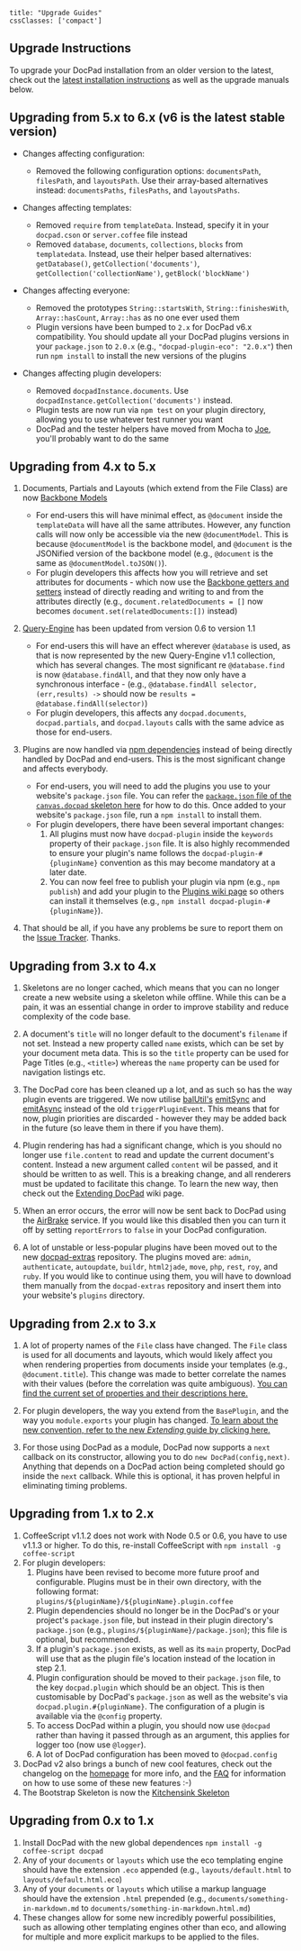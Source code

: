 ```
title: "Upgrade Guides"
cssClasses: ['compact']
```


## Upgrade Instructions

To upgrade your DocPad installation from an older version to the latest, check out the [latest installation instructions](/docs/install) as well as the upgrade manuals below.


## Upgrading from 5.x to 6.x (v6 is the latest stable version)

- Changes affecting configuration:
	- Removed the following configuration options: `documentsPath`, `filesPath`, and `layoutsPath`. Use their array-based alternatives instead: `documentsPaths`, `filesPaths`, and `layoutsPaths`.

- Changes affecting templates:
	- Removed `require` from `templateData`. Instead, specify it in your `docpad.cson` or `server.coffee` file instead
	- Removed `database`, `documents`, `collections`, `blocks` from `templatedata`. Instead, use their helper based alternatives: `getDatabase()`, `getCollection('documents')`, `getCollection('collectionName')`, `getBlock('blockName')`

- Changes affecting everyone:
	- Removed the prototypes `String::startsWith`, `String::finishesWith`, `Array::hasCount`, `Array::has` as no one ever used them
	- Plugin versions have been bumped to `2.x` for DocPad v6.x compatibility. You should update all your DocPad plugins versions in your `package.json` to `2.0.x` (e.g., `"docpad-plugin-eco": "2.0.x"`) then run `npm install` to install the new versions of the plugins

- Changes affecting plugin developers:
	- Removed `docpadInstance.documents`. Use `docpadInstance.getCollection('documents')` instead.
	- Plugin tests are now run via `npm test` on your plugin directory, allowing you to use whatever test runner you want
	- DocPad and the tester helpers have moved from Mocha to [Joe](http://github.com/bevry/joe), you'll probably want to do the same


## Upgrading from 4.x to 5.x

1. Documents, Partials and Layouts (which extend from the File Class) are now [Backbone Models](http://documentcloud.github.com/backbone/#Model)
	- For end-users this will have minimal effect, as `@document` inside the `templateData` will have all the same attributes. However, any function calls will now only be accessible via the new `@documentModel`. This is because `@documentModel` is the backbone model, and `@document` is the JSONified version of the backbone model (e.g., `@document` is the same as `@documentModel.toJSON()`).
	- For plugin developers this affects how you will retrieve and set attributes for documents - which now use the [Backbone getters and setters](http://documentcloud.github.com/backbone/#Model-get) instead of directly reading and writing to and from the attributes directly (e.g., `document.relatedDocuments = []` now becomes `document.set(relatedDocuments:[])` instead)

2. [Query-Engine](https://github.com/bevry/query-engine) has been updated from version 0.6 to version 1.1
	- For end-users this will have an effect wherever `@database` is used, as that is now represented by the new Query-Engine v1.1 collection, which has several changes. The most significant re `@database.find` is now `@database.findAll`, and that they now only have a synchronous interface - (e.g., `@database.findAll selector, (err,results) ->` should now be `results = @database.findAll(selector)`)
	- For plugin developers, this affects any `docpad.documents`, `docpad.partials`, and `docpad.layouts` calls with the same advice as those for end-users.

3. Plugins are now handled via [npm dependencies](http://npmjs.org/doc/json.html#dependencies) instead of being directly handled by DocPad and end-users. This is the most significant change and affects everybody.
	- For end-users, you will need to add the plugins you use to your website's `package.json` file. You can refer the [`package.json` file of the `canvas.docpad` skeleton here](https://github.com/bevry/canvas.docpad/blob/docpad-5.x/package.json#L30-43) for how to do this. Once added to your website's `package.json` file, run a `npm install` to install them.
	- For plugin developers, there have been several important changes:
		1. All plugins must now have `docpad-plugin` inside the `keywords` property of their `package.json` file. It is also highly recommended to ensure your plugin's name follows the `docpad-plugin-#{pluginName}` convention as this may become mandatory at a later date.
		2. You can now feel free to publish your plugin via npm (e.g., `npm publish`) and add your plugin to the [Plugins wiki page](/docs/plugins) so others can install it themselves (e.g., `npm install docpad-plugin-#{pluginName}`).

4. That should be all, if you have any problems be sure to report them on the [Issue Tracker](/issues). Thanks.


## Upgrading from 3.x to 4.x

1. Skeletons are no longer cached, which means that you can no longer create a new website using a skeleton while offline. While this can be a pain, it was an essential change in order to improve stability and reduce complexity of the code base.

2. A document's `title` will no longer default to the document's `filename` if not set. Instead a new property called `name` exists, which can be set by your document meta data. This is so the `title` property can be used for Page Titles (e.g., `<title>`) whereas the `name` property can be used for navigation listings etc.

3. The DocPad core has been cleaned up a lot, and as such so has the way plugin events are triggered. We now utilise [balUtil's](https://github.com/balupton/bal-util.npm) [emitSync](https://github.com/balupton/bal-util.npm/blob/master/lib/events.coffee#L257) and [emitAsync](https://github.com/balupton/bal-util.npm/blob/master/lib/events.coffee#L241) instead of the old `triggerPluginEvent`. This means that for now, plugin priorities are discarded - however they may be added back in the future (so leave them in there if you have them).

4. Plugin rendering has had a significant change, which is you should no longer use `file.content` to read and update the current document's content. Instead a new argument called `content` wil be passed, and it should be written to as well. This is a breaking change, and all renderers must be updated to facilitate this change. To learn the new way, then check out the [Extending DocPad](/docs/extend) wiki page.

5. When an error occurs, the error will now be sent back to DocPad using the [AirBrake](http://airbrake.io/) service. If you would like this disabled then you can turn it off by setting `reportErrors` to `false` in your DocPad configuration.

6. A lot of unstable or less-popular plugins have been moved out to the new [docpad-extras](https://github.com/bevry/docpad-extras) repository. The plugins moved are: `admin`, `authenticate`, `autoupdate`, `buildr`, `html2jade`, `move`, `php`, `rest`, `roy`, and `ruby`. If you would like to continue using them, you will have to download them manually from the `docpad-extras` repository and insert them into your website's `plugins` directory.


## Upgrading from 2.x to 3.x

1. A lot of property names of the `File` class have changed. The `File` class is used for all documents and layouts, which would likely affect you when rendering properties from documents inside your templates (e.g., `@document.title`). This change was made to better correlate the names with their values (before the correlation was quite ambiguous). [You can find the current set of properties and their descriptions here.](https://github.com/bevry/docpad/blob/master/lib/file.coffee#L12)

2. For plugin developers, the way you extend from the `BasePlugin`, and the way you `module.exports` your plugin has changed. [To learn about the new convention, refer to the new _Extending_ guide by clicking here.](/docs/extend)

3. For those using DocPad as a module, DocPad now supports a `next` callback on its constructor, allowing you to do `new DocPad(config,next)`. Anything that depends on a DocPad action being completed should go inside the `next` callback. While this is optional, it has proven helpful in eliminating timing problems.

## Upgrading from 1.x to 2.x

1. CoffeeScript v1.1.2 does not work with Node 0.5 or 0.6, you have to use v1.1.3 or higher. To do this, re-install CoffeeScript with `npm install -g coffee-script`
2. For plugin developers:
	1. Plugins have been revised to become more future proof and configurable. Plugins must be in their own directory, with the following format: `plugins/${pluginName}/${pluginName}.plugin.coffee`
	2. Plugin dependencies should no longer be in the DocPad's or your project's `package.json` file, but instead in their plugin directory's `package.json` (e.g., `plugins/${pluginName}/package.json`); this file is optional, but recommended.
	3. If a plugin's `package.json` exists, as well as its `main` property, DocPad will use that as the plugin file's location instead of the location in step 2.1.
	4. Plugin configuration should be moved to their `package.json` file, to the key `docpad.plugin` which should be an object. This is then customisable by DocPad's `package.json` as well as the website's via `docpad.plugin.#{pluginName}`. The configuration of a plugin is available via the `@config` property.
	5. To access DocPad within a plugin, you should now use `@docpad` rather than having it passed through as an argument, this applies for logger too (now use `@logger`).
	6. A lot of DocPad configuration has been moved to `@docpad.config`
3. DocPad v2 also brings a bunch of new cool features, check out the changelog on the [homepage](https://github.com/balupton/docpad) for more info, and the [FAQ](https://github.com/balupton/docpad/wiki/FAQ) for information on how to use some of these new features :-)
4. The Bootstrap Skeleton is now the [Kitchensink Skeleton](https://github.com/balupton/kitchensink.docpad)


## Upgrading from 0.x to 1.x

1. Install DocPad with the new global dependences `npm install -g coffee-script docpad`
2. Any of your `documents` or `layouts` which use the eco templating engine should have the extension `.eco` appended (e.g., `layouts/default.html` to `layouts/default.html.eco`)
3. Any of your `documents` or `layouts` which utilise a markup language should have the extension `.html` prepended (e.g., `documents/something-in-markdown.md` to `documents/something-in-markdown.html.md`)
4. These changes allow for some new incredibly powerful possibilities, such as allowing other templating engines other than eco, and allowing for multiple and more explicit markups to be applied to the files.